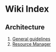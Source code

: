 # Wiki Index


## Architecture 

1. [General guidelines](../server/README.md)
2. [Resource Manager](../server/resourcemanager/README.md)
